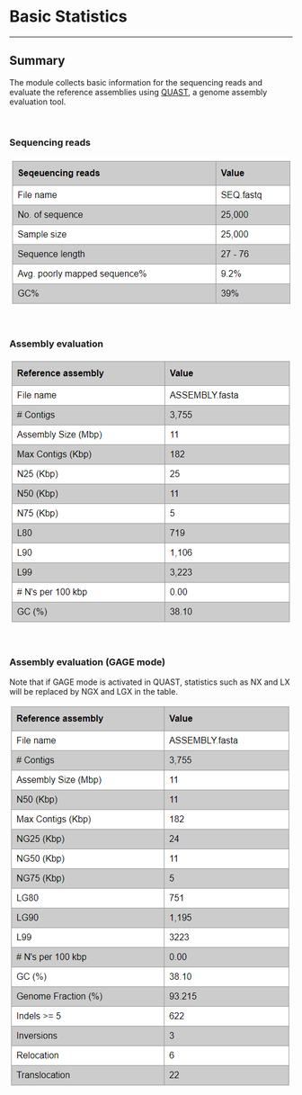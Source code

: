 # Basic Statistics
--- 

## Summary
The module collects basic information for the sequencing reads and evaluate the reference assemblies using [QUAST](http://quast.bioinf.spbau.ru/), a genome assembly evaluation tool.

<br>

### Sequencing reads 

![Sequencing reads information](imgs/seq_info.png)

<br>

### Assembly evaluation
![Assembly evaluation](imgs/assembly_eval.png)

<br>

### Assembly evaluation (GAGE mode)
Note that if GAGE mode is activated in QUAST, statistics such as NX and LX will be replaced by NGX and LGX in the table.

![Assembly evaluation GAGE](imgs/assembly_eval_gage.png)